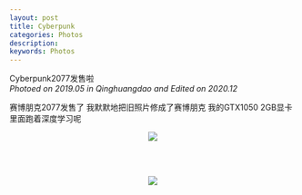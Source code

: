```yaml
---
layout: post
title: Cyberpunk
categories: Photos
description: 
keywords: Photos
---
```

Cyberpunk2077发售啦
<br/>
*Photoed on 2019.05 in Qinghuangdao and Edited on 2020.12*

赛博朋克2077发售了
我默默地把旧照片修成了赛博朋克
我的GTX1050 2GB显卡里面跑着深度学习呢

<div align="center">
   <img src="https://ruifmaxx.github.io/images/qinghuangdao/A.jpg" style="zoom:100%" />

   <br/><br />

   <img src="https://ruifmaxx.github.io/images/qinghuangdao/B.jpg" style="zoom:100%" />
</div>





